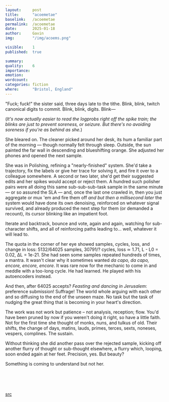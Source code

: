 ```yaml
---
layout:     post
title:      "acoemetae"
baselink:   /acoemetae
permalink:  /acoemetae
date:       2025-01-18
author:     Gavin   
img:        "/img/acoems.png"

visible:    1
published:  true

summary:    
quality:    6
importance: 
emotion:    
wordcount:      
categories: fiction
where:      "Bristol, England"
---
```



"Fuck; fuck!" the sister said, three days late to the tithe. Blink, blink, twitch canonical digits to commit. Blink, blink, digits. Blink—

(_It's now actually easier to read the logprobs right off the spike train; the blinks are just to prevent soreness, or seizure. But there's no avoiding soreness if you're as behind as she._)

She bleared on. The cleaner picked around her desk, its hum a familiar part of the morning — though normally felt through sleep. Outside, the sun painted the far wall in descending and blueshifting orange. She adjusted her phones and opened the next sample. 

She was in Polishing, refining a "nearly-finished" system. She'd take a trajectory, fix the labels or give her trace for solving it, and fire it over to a colleague somewhere. A second or two later, she'd get their suggested edits and her spikes would accept or reject them. A hundred such polisher pairs were all doing this same sub-sub-sub-task sample in the same minute — or so assured the SLA — and, once the last one crawled in, then you just aggregate or mux 'em and fire them off _and but then a millisecond later_ the system would have done its own denoising, reinforced on whatever signal survived, and already produced the next step for them (or demanded a recount), its cursor blinking like an impatient foot. 

Iterate and backtrack, bounce and vote, again and again, watching for sub-character shifts, and all of reinforcing paths leading to... well, whatever it will lead to.

The quota in the corner of her eye showed samples, cycles, loss, and change in loss: 5132/64025 samples, 30791/? cycles, loss ≃ 1.71, L - L0 = 0.02, ΔL = 1e-21. She had seen some samples repeated hundreds of times, a mantra. It wasn't clear why it sometimes wanted _da capo, da capo, encore, encore, encore_. It was rare now for the mechanic to come in and meddle with a too-long cycle. He had learned. He played with his autoencoders instead.

And then, after 64025 accepts? _Feasting and dancing in Jerusalem_: preference submission! Suffrage! The world whole arguing with each other and so diffusing to the end of the unseen maze. No task but the task of nudging the great thing that is becoming in your heart's direction. 

The work was not work but patience – not analysis, reception; flow. You'd have been pruned by now if you weren't doing it right, so have a little faith. Not for the first time she thought of monks, nuns, and tulkus of old. Their shifts, the change of days, matins, lauds, primes, terces, sexts, noneses, vespers, complines. The sustain.

Without thinking she did another pass over the rejected sample, kicking off another flurry of thought or sub-thought elsewhere, a flurry which, looping, soon ended again at her feet. Precision, yes. But beauty? 

Something is coming to understand but not her. 
<!-- ; no theosis for her. -->

<br><br><br>

[src](https://colab.research.google.com/drive/1V4cNKA9bLMuOHvsH1URhI6xV5DEWpTAS)

<br><br><br>